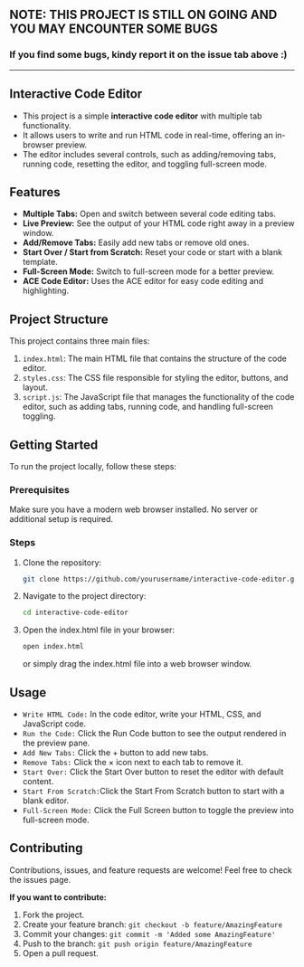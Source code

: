 ## NOTE: THIS PROJECT IS STILL ON GOING AND YOU MAY ENCOUNTER SOME BUGS
### If you find some bugs, kindy report it on the issue tab above :)
-----------

## Interactive Code Editor

- This project is a simple **interactive code editor** with multiple tab functionality.
- It allows users to write and run HTML code in real-time, offering an in-browser preview.
- The editor includes several controls, such as adding/removing tabs, running code, resetting the editor, and toggling full-screen mode.

## Features

- **Multiple Tabs:** Open and switch between several code editing tabs.
- **Live Preview:** See the output of your HTML code right away in a preview window.
- **Add/Remove Tabs:** Easily add new tabs or remove old ones.
- **Start Over / Start from Scratch:** Reset your code or start with a blank template.
- **Full-Screen Mode:** Switch to full-screen mode for a better preview.
- **ACE Code Editor:** Uses the ACE editor for easy code editing and highlighting.

## Project Structure

This project contains three main files:

1. `index.html`: The main HTML file that contains the structure of the code editor.
2. `styles.css`: The CSS file responsible for styling the editor, buttons, and layout.
3. `script.js`: The JavaScript file that manages the functionality of the code editor, such as adding tabs, running code, and handling full-screen toggling.

## Getting Started

To run the project locally, follow these steps:

### Prerequisites

Make sure you have a modern web browser installed. No server or additional setup is required.

### Steps

1. Clone the repository:

   ```bash
   git clone https://github.com/yourusername/interactive-code-editor.git
   ```

2. Navigate to the project directory:
   ```bash
   cd interactive-code-editor
   ```

3. Open the index.html file in your browser:
   ```bash
   open index.html
   ```
   or simply drag the index.html file into a web browser window.

## Usage

- `Write HTML Code:`   In the code editor, write your HTML, CSS, and JavaScript code.
- `Run the Code:`      Click the Run Code button to see the output rendered in the preview pane.
- `Add New Tabs:`      Click the + button to add new tabs.
- `Remove Tabs:`       Click the × icon next to each tab to remove it.
- `Start Over:`        Click the Start Over button to reset the editor with default content.
- `Start From Scratch:`Click the Start From Scratch button to start with a blank editor.
- `Full-Screen Mode:`  Click the Full Screen button to toggle the preview into full-screen mode.
   
## Contributing
Contributions, issues, and feature requests are welcome! Feel free to check the issues page.

**If you want to contribute:**

1. Fork the project.
2. Create your feature branch: `git checkout -b feature/AmazingFeature`
3. Commit your changes: `git commit -m 'Added some AmazingFeature'`
4. Push to the branch: `git push origin feature/AmazingFeature`
5. Open a pull request.
